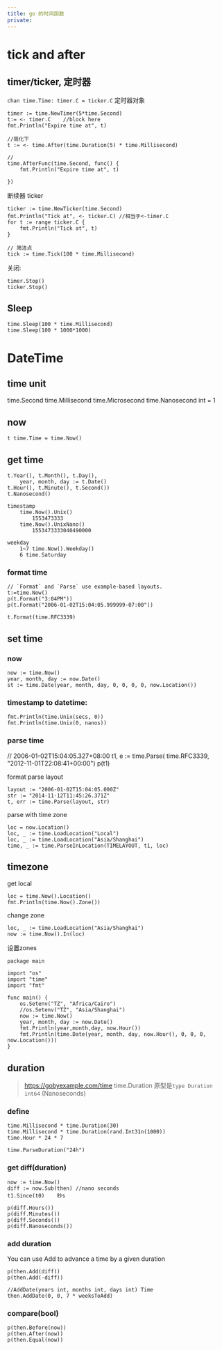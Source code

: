 ```yaml
---
title: go 的时间函数
private:
---
```

# tick and after

## timer/ticker, 定时器
`chan time.Time: timer.C = ticker.C`
定时器对象

    timer := time.NewTimer(5*time.Second)
    t:= <- timer.C    //block here
    fmt.Println("Expire time at", t)

    //简化下
    t := <- time.After(time.Duration(5) * time.Millisecond)

    //
    time.AfterFunc(time.Second, func() {
        fmt.Println("Expire time at", t)
		
	})


断续器 ticker

    ticker := time.NewTicker(time.Second)
    fmt.Println("Tick at", <- ticker.C) //相当于<-timer.C
    for t := range ticker.C {
        fmt.Println("Tick at", t)
    }

    // 简洁点
    tick := time.Tick(100 * time.Millisecond)

关闭:

    timer.Stop()
    ticker.Stop()

## Sleep

	time.Sleep(100 * time.Millisecond)
	time.Sleep(100 * 1000*1000)

# DateTime
## time unit

  time.Second
  time.Millisecond
  time.Microsecond
  time.Nanosecond int = 1

## now

    t time.Time = time.Now()

## get time

    t.Year(), t.Month(), t.Day(),
        year, month, day := t.Date()
    t.Hour(), t.Minute(), t.Second())
    t.Nanosecond()

    timestamp
        time.Now().Unix()
            1553473333
        time.Now().UnixNano()
            1553473333040490000

    weekday
        1~7 time.Now().Weekday()
        6 time.Saturday

### format time
    // `Format` and `Parse` use example-based layouts.
    t:=time.Now()
    p(t.Format("3:04PM"))
    p(t.Format("2006-01-02T15:04:05.999999-07:00"))

    t.Format(time.RFC3339)

## set time
### now
    now := time.Now()
	year, month, day := now.Date()
    st := time.Date(year, month, day, 0, 0, 0, 0, now.Location())

### timestamp to datetime:

    fmt.Println(time.Unix(secs, 0))
    fmt.Println(time.Unix(0, nanos))

### parse time
   // 2006-01-02T15:04:05.327+08:00
   t1, e := time.Parse( time.RFC3339, "2012-11-01T22:08:41+00:00")
   p(t1)

format parse layout

    layout := "2006-01-02T15:04:05.000Z"
    str := "2014-11-12T11:45:26.371Z"
    t, err := time.Parse(layout, str)

parse with time zone

    loc = now.Location()
	loc, _ := time.LoadLocation("Local") 
	loc, _ := time.LoadLocation("Asia/Shanghai") 
	time, _ := time.ParseInLocation(TIMELAYOUT, t1, loc)

## timezone
get local

    loc = time.Now().Location()
    fmt.Println(time.Now().Zone())

change zone

    loc, _ := time.LoadLocation("Asia/Shanghai")
    now := time.Now().In(loc)

设置zones

    package main

    import "os"
    import "time"
    import "fmt"

    func main() {
        os.Setenv("TZ", "Africa/Cairo")
        //os.Setenv("TZ", "Asia/Shanghai")
        now := time.Now()
        year, month, day := now.Date()
        fmt.Println(year,month,day, now.Hour())
        fmt.Println(time.Date(year, month, day, now.Hour(), 0, 0, 0, now.Location()))
    }

## duration
> https://gobyexample.com/time
time.Duration 原型是`type Duration int64` (Nanoseconds)

### define

    time.Millisecond * time.Duration(30) 
    time.Millisecond * time.Duration(rand.Int31n(1000)) 
    time.Hour * 24 * 7 

    time.ParseDuration("24h")

### get diff(duration)

    now := time.Now()
    diff := now.Sub(then) //nano seconds
    t1.Since(t0)    秒s

    p(diff.Hours())
    p(diff.Minutes())
    p(diff.Seconds())
    p(diff.Nanoseconds())

### add duration
You can use Add to advance a time by a given duration

    p(then.Add(diff))
    p(then.Add(-diff))

    //AddDate(years int, months int, days int) Time
    then.AddDate(0, 0, 7 * weeksToAdd)

### compare(bool)
    p(then.Before(now))
    p(then.After(now))
    p(then.Equal(now))
